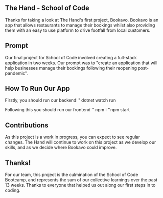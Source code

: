## The Hand - School of Code

Thanks for taking a look at The Hand's first project, Bookavo. Bookavo is an app that allows restaurants to manage their bookings whilst also providing them with an easy to use platform to drive footfall from local customers.

## Prompt 

Our final project for School of Code involved creating a full-stack application in two weeks. Our prompt was to "create an application that will help businesses manage their bookings following their reopening post-pandemic". 

## How To Run Our App

Firstly, you should run our backend 
'' dotnet watch run

Following this you should run our frontend 
'' npm i
''npm start 

## Contributions

As this project is a work in progress, you can expect to see regular changes. The Hand will continue to work on this project as we develop our skills, and as we decide where Bookavo could improve.

## Thanks!

For our team, this project is the culmination of the School of Code Bootcamp, and represents the sum of our collective learnings over the past 13 weeks. Thanks to everyone that helped us out along our first steps in to coding.


